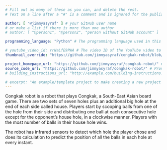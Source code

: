 ```yaml
---
# Fill out as many of these as you can, and delete the rest.
# Text on a line after a "#" is a comment and is ignored for the published page.

author: [ "@jimmyasyraf" ] # your GitHub user name
# or make a list if there is more than one author
# author: [ "@person1", "@person2", "person without GitHub account" ]

programming_language: "Python" # The programming language used in this project

# youtube_video_id: rrNaLfE9PWA # The video ID of the YouTube video to be displayed with this post
thumbnail_override: "https://github.com/jimmyasyraf/congkak-robot/blob/master/CqNqS9HUAAAI-Qq.jpg" # If you don't have a YouTube video (or the video thumbnail isn't good) you can uncomment this line to set your own image for the project. 

project_homepage_url: "https://github.com/jimmyasyraf/congkak-robot/" # Homepage for this project
source_code_url: "https://github.com/jimmyasyraf/congkak-robot/" # Provide a link to your code
# building_instructions_url: "http://example.com/building-instructions.pdf" # how to build the model out of LEGO (*not* how to build the source code)

# excerpt: "An example/template project to make creating a new project page easier." # A short summary of your project. This can be a sentence or a paragraph, but it's recommended to keep it under 3 sentences.
---
```


Congkak robot is a robot that plays Congkak, a South-East Asian board game. There are two sets of seven holes plus an additional big hole at the end of each side called house. Players start by scooping balls from one of the hole from their side and distributing one ball at each consecutive hole except for the opponent’s house hole, in a clockwise manner. Players with the most number of balls in their house hole wins.

The robot has infrared sensors to detect which hole the player chose and does its calculation to predict the position of all the balls in each hole at every instant.

